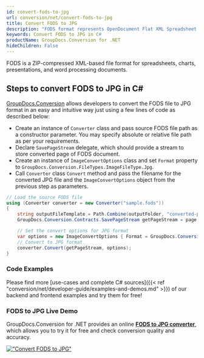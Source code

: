 ```yaml
---
id: convert-fods-to-jpg
url: conversion/net/convert-fods-to-jpg
title: Convert FODS to JPG
description: "FODS format represents OpenDocument Flat XML Spreadsheet with .fods extension. Learn how to convert FODS to JPG file programmatically in C# language using GroupDocs.Conversion for .NET library."
keywords: Convert FODS to JPG in C#
productName: GroupDocs.Conversion for .NET
hideChildren: False
---
```


FODS is a ZIP-compressed XML-based file format for spreadsheets, charts, presentations, and word processing documents.

## Steps to convert FODS to JPG in C#

[GroupDocs.Conversion](https://products.groupdocs.com/conversion/net) allows developers to convert the FODS file to JPG format in an easy and intuitive way just using a few lines of code as described below:

* Create an instance of `Converter` class and pass source FODS file path as a constructor parameter. You may specify absolute or relative file path as per your requirements. 
* Declare `SavePageStream` delegate, which should provide a stream to store converted page of FODS document.
* Create an instance of `ImageConvertOptions` class and set `Format` property to `GroupDocs.Conversion.FileTypes.ImageFileType.Jpg`.
* Call `Converter` class `Convert` method and pass the filename for the converted JPG file and the `ImageConvertOptions` object from the previous step as parameters.

```csharp
// Load the source FODS file
using (Converter converter = new Converter("sample.fods"))
{
    string outputFileTemplate = Path.Combine(outputFolder, "converted-page-{0}.jpg");
    GroupDocs.Conversion.Contracts.SavePageStream getPageStream = page => new FileStream(string.Format(outputFileTemplate, page), FileMode.Create);

    // Set the convert options for JPG format
    var options = new ImageConvertOptions { Format = GroupDocs.Conversion.FileTypes.ImageFileType.Jpg };   
    // Convert to JPG format
    converter.Convert(getPageStream, options);
}
```

### Code Examples

Please find more [use-cases and complete C# sources]({{< ref "conversion/net/developer-guide/examples-and-demos.md" >}}) of our backend and frontend examples and try them for free!

### FODS to JPG Live Demo

GroupDocs.Conversion for .NET provides an online [**FODS to JPG converter**](https://products.groupdocs.app/conversion/fods-to-jpg), which allows you to try it for free and check conversion quality and accuracy.

[!["Convert FODS to JPG"](conversion/net/images/convert-to-jpg/convert-fods-to-jpg.png)](https://products.groupdocs.app/conversion/fods-to-jpg)